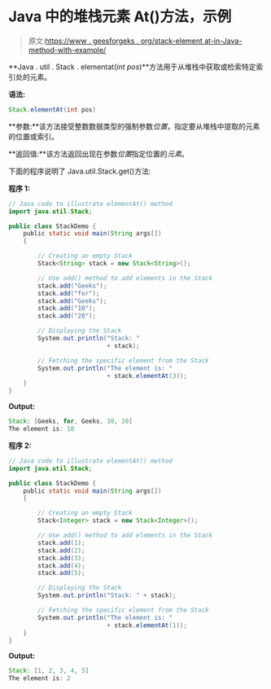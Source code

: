 # Java 中的堆栈元素 At()方法，示例

> 原文:[https://www . geesforgeks . org/stack-element at-in-Java-method-with-example/](https://www.geeksforgeeks.org/stack-elementat-method-in-java-with-example/)

**Java . util . Stack . elementat(*int pos*)**方法用于从堆栈中获取或检索特定索引处的元素。

**语法:**

```java
Stack.elementAt(int pos)
```

**参数:**该方法接受整数数据类型的强制参数*位置*，指定要从堆栈中提取的元素的位置或索引。

**返回值:**该方法返回出现在参数*位置*指定位置的*元素*。

下面的程序说明了 Java.util.Stack.get()方法:

**程序 1:**

```java
// Java code to illustrate elementAt() method
import java.util.Stack;

public class StackDemo {
    public static void main(String args[])
    {

        // Creating an empty Stack
        Stack<String> stack = new Stack<String>();

        // Use add() method to add elements in the Stack
        stack.add("Geeks");
        stack.add("for");
        stack.add("Geeks");
        stack.add("10");
        stack.add("20");

        // Displaying the Stack
        System.out.println("Stack: "
                           + stack);

        // Fetching the specific element from the Stack
        System.out.println("The element is: "
                           + stack.elementAt(3));
    }
}
```

**Output:**

```java
Stack: [Geeks, for, Geeks, 10, 20]
The element is: 10

```

**程序 2:**

```java
// Java code to illustrate elementAt() method
import java.util.Stack;

public class StackDemo {
    public static void main(String args[])
    {

        // Creating an empty Stack
        Stack<Integer> stack = new Stack<Integer>();

        // Use add() method to add elements in the Stack
        stack.add(1);
        stack.add(2);
        stack.add(3);
        stack.add(4);
        stack.add(5);

        // Displaying the Stack
        System.out.println("Stack: " + stack);

        // Fetching the specific element from the Stack
        System.out.println("The element is: "
                           + stack.elementAt(1));
    }
}
```

**Output:**

```java
Stack: [1, 2, 3, 4, 5]
The element is: 2

```